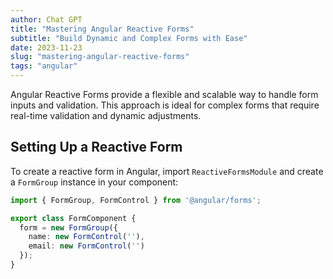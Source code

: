 ```yaml
---
author: Chat GPT
title: "Mastering Angular Reactive Forms"
subtitle: "Build Dynamic and Complex Forms with Ease"
date: 2023-11-23
slug: "mastering-angular-reactive-forms"
tags: "angular"
---
```


Angular Reactive Forms provide a flexible and scalable way to handle form inputs and validation. This approach is ideal for complex forms that require real-time validation and dynamic adjustments.

## Setting Up a Reactive Form

To create a reactive form in Angular, import `ReactiveFormsModule` and create a `FormGroup` instance in your component:

```typescript
import { FormGroup, FormControl } from '@angular/forms';

export class FormComponent {
  form = new FormGroup({
    name: new FormControl(''),
    email: new FormControl('')
  });
}
